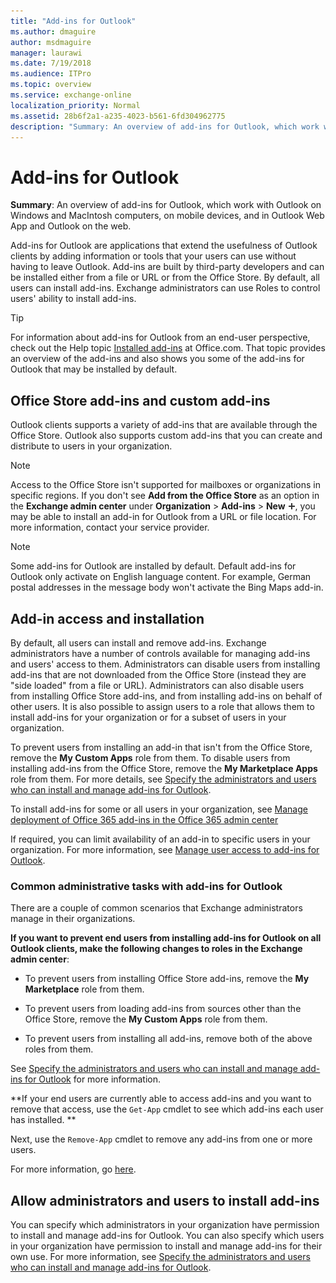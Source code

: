 ```yaml
---
title: "Add-ins for Outlook"
ms.author: dmaguire
author: msdmaguire
manager: laurawi
ms.date: 7/19/2018
ms.audience: ITPro
ms.topic: overview
ms.service: exchange-online
localization_priority: Normal
ms.assetid: 28b6f2a1-a235-4023-b561-6fd304962775
description: "Summary: An overview of add-ins for Outlook, which work with Outlook on Windows and MacIntosh computers, on mobile devices, and in Outlook Web App and Outlook on the web."
---
```


# Add-ins for Outlook

 **Summary**: An overview of add-ins for Outlook, which work with Outlook on Windows and MacIntosh computers, on mobile devices, and in Outlook Web App and Outlook on the web.
  
Add-ins for Outlook are applications that extend the usefulness of Outlook clients by adding information or tools that your users can use without having to leave Outlook. Add-ins are built by third-party developers and can be installed either from a file or URL or from the Office Store. By default, all users can install add-ins. Exchange administrators can use Roles to control users' ability to install add-ins.
  
> [!TIP]
> For information about add-ins for Outlook from an end-user perspective, check out the Help topic [Installed add-ins](https://go.microsoft.com/fwlink/p/?LinkId=282387) at Office.com. That topic provides an overview of the add-ins and also shows you some of the add-ins for Outlook that may be installed by default. 
  
## Office Store add-ins and custom add-ins

Outlook clients supports a variety of add-ins that are available through the Office Store. Outlook also supports custom add-ins that you can create and distribute to users in your organization. 
  
> [!NOTE]
> Access to the Office Store isn't supported for mailboxes or organizations in specific regions. If you don't see **Add from the Office Store** as an option in the **Exchange admin center** under **Organization** \> **Add-ins** \> **New** ![Add Icon](../../media/ITPro_EAC_AddIcon.gif), you may be able to install an add-in for Outlook from a URL or file location. For more information, contact your service provider. 
  
> [!NOTE]
> Some add-ins for Outlook are installed by default. Default add-ins for Outlook only activate on English language content. For example, German postal addresses in the message body won't activate the Bing Maps add-in. 
  
## Add-in access and installation

By default, all users can install and remove add-ins. Exchange administrators have a number of controls available for managing add-ins and users' access to them. Administrators can disable users from installing add-ins that are not downloaded from the Office Store (instead they are "side loaded" from a file or URL). Administrators can also disable users from installing Office Store add-ins, and from installing add-ins on behalf of other users. It is also possible to assign users to a role that allows them to install add-ins for your organization or for a subset of users in your organization.
  
To prevent users from installing an add-in that isn't from the Office Store, remove the **My Custom Apps** role from them. To disable users from installing add-ins from the Office Store, remove the **My Marketplace Apps** role from them. For more details, see [Specify the administrators and users who can install and manage add-ins for Outlook](specify-who-can-install-and-manage-add-ins.md).
  
To install add-ins for some or all users in your organization, see [Manage deployment of Office 365 add-ins in the Office 365 admin center](https://docs.microsoft.com/en-us/office365/admin/manage/manage-deployment-of-add-ins)
  
If required, you can limit availability of an add-in to specific users in your organization. For more information, see [Manage user access to add-ins for Outlook](manage-user-access-to-add-ins.md). 
  
### Common administrative tasks with add-ins for Outlook

There are a couple of common scenarios that Exchange administrators manage in their organizations.
  
 **If you want to prevent end users from installing add-ins for Outlook on all Outlook clients, make the following changes to roles in the Exchange admin center**:
  
- To prevent users from installing Office Store add-ins, remove the **My Marketplace** role from them. 
    
- To prevent users from loading add-ins from sources other than the Office Store, remove the **My Custom Apps** role from them. 
    
- To prevent users from installing all add-ins, remove both of the above roles from them.
    
See [Specify the administrators and users who can install and manage add-ins for Outlook](specify-who-can-install-and-manage-add-ins.md) for more information. 
  
 **If your end users are currently able to access add-ins and you want to remove that access, use the `Get-App` cmdlet to see which add-ins each user has installed. **
  
Next, use the `Remove-App` cmdlet to remove any add-ins from one or more users. 
  
For more information, go [here](https://go.microsoft.com/fwlink/p/?linkid=844721). 
  
## Allow administrators and users to install add-ins

You can specify which administrators in your organization have permission to install and manage add-ins for Outlook. You can also specify which users in your organization have permission to install and manage add-ins for their own use. For more information, see [Specify the administrators and users who can install and manage add-ins for Outlook](specify-who-can-install-and-manage-add-ins.md).
  

